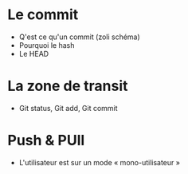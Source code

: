 # Le commit
- Q'est ce qu'un commit (zoli schéma)
- Pourquoi le hash
- Le HEAD

# La zone de transit
- Git status, Git add, Git commit

# Push & PUll
- L'utilisateur est sur un mode « mono-utilisateur »
